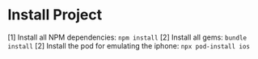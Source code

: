 # Install Project

[1] Install all NPM dependencies: `npm install`
[2] Install all gems: `bundle install`
[2] Install the pod for emulating the iphone: `npx pod-install ios`